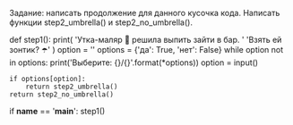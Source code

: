 Задание: написать продолжение для данного кусочка кода. Написать функции step2_umbrella() и step2_no_umbrella().



def step1():
    print(
        'Утка-маляр 🦆 решила выпить зайти в бар. '
        'Взять ей зонтик? ☂️'
    )
    option = ''
    options = {'да': True, 'нет': False}
    while option not in options:
        print('Выберите: {}/{}'.format(*options))
        option = input()
    
    if options[option]:
        return step2_umbrella()
    return step2_no_umbrella()

if __name__ == '__main__':
    step1()

